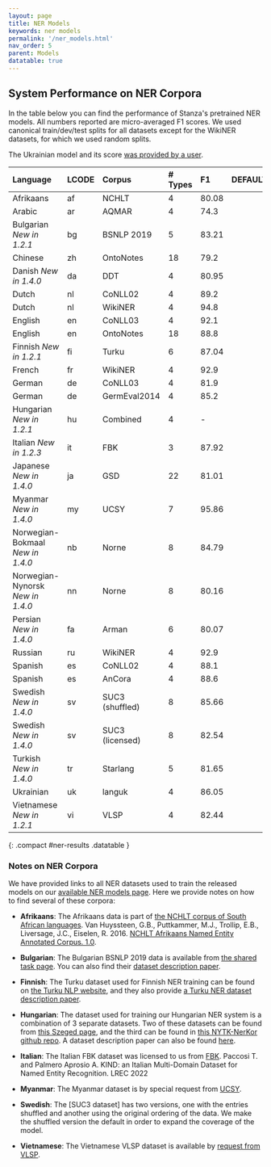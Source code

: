 ```yaml
---
layout: page
title: NER Models
keywords: ner models
permalink: '/ner_models.html'
nav_order: 5
parent: Models
datatable: true
---
```



## System Performance on NER Corpora

In the table below you can find the performance of Stanza's pretrained
NER models. All numbers reported are micro-averaged F1 scores. We used
canonical train/dev/test splits for all datasets except for the
WikiNER datasets, for which we used random splits.

The Ukrainian model and its score [was provided by a user](https://github.com/stanfordnlp/stanza/issues/319).

| Language                         | LCODE  | Corpus          | # Types   | F1    | DEFAULT                                            |
| :--------------------            | :----  | :-----          | :-------- | :---- | :------------------------------------------------: |
| Afrikaans                        |   af   | NCHLT           | 4         | 80.08 | <i class="fas fa-check" style="color:#33a02c"></i> |
| Arabic                           |   ar   | AQMAR           | 4         | 74.3  | <i class="fas fa-check" style="color:#33a02c"></i> |
| Bulgarian *New in 1.2.1*         |   bg   | BSNLP 2019      | 5         | 83.21 | <i class="fas fa-check" style="color:#33a02c"></i> |
| Chinese                          |   zh   | OntoNotes       | 18        | 79.2  | <i class="fas fa-check" style="color:#33a02c"></i> |
| Danish *New in 1.4.0*            |   da   | DDT             | 4         | 80.95 | <i class="fas fa-check" style="color:#33a02c"></i> |
| Dutch                            |   nl   | CoNLL02         | 4         | 89.2  | <i class="fas fa-check" style="color:#33a02c"></i> |
| Dutch                            |   nl   | WikiNER         | 4         | 94.8  |                                                    |
| English                          |   en   | CoNLL03         | 4         | 92.1  |                                                    |
| English                          |   en   | OntoNotes       | 18        | 88.8  | <i class="fas fa-check" style="color:#33a02c"></i> |
| Finnish *New in 1.2.1*           |   fi   | Turku           | 6         | 87.04 | <i class="fas fa-check" style="color:#33a02c"></i> |
| French                           |   fr   | WikiNER         | 4         | 92.9  | <i class="fas fa-check" style="color:#33a02c"></i> |
| German                           |   de   | CoNLL03         | 4         | 81.9  | <i class="fas fa-check" style="color:#33a02c"></i> |
| German                           |   de   | GermEval2014    | 4         | 85.2  |                                                    |
| Hungarian *New in 1.2.1*         |   hu   | Combined        | 4         | -     | <i class="fas fa-check" style="color:#33a02c"></i> |
| Italian *New in 1.2.3*           |   it   | FBK             | 3         | 87.92 | <i class="fas fa-check" style="color:#33a02c"></i> |
| Japanese *New in 1.4.0*          |   ja   | GSD             | 22        | 81.01 | <i class="fas fa-check" style="color:#33a02c"></i> |
| Myanmar *New in 1.4.0*           |   my   | UCSY            | 7         | 95.86 | <i class="fas fa-check" style="color:#33a02c"></i> |
| Norwegian-Bokmaal *New in 1.4.0* |   nb   | Norne           | 8         | 84.79 | <i class="fas fa-check" style="color:#33a02c"></i> |
| Norwegian-Nynorsk *New in 1.4.0* |   nn   | Norne           | 8         | 80.16 | <i class="fas fa-check" style="color:#33a02c"></i> |
| Persian *New in 1.4.0*           |   fa   | Arman           | 6         | 80.07 | <i class="fas fa-check" style="color:#33a02c"></i> |
| Russian                          |   ru   | WikiNER         | 4         | 92.9  | <i class="fas fa-check" style="color:#33a02c"></i> |
| Spanish                          |   es   | CoNLL02         | 4         | 88.1  | <i class="fas fa-check" style="color:#33a02c"></i> |
| Spanish                          |   es   | AnCora          | 4         | 88.6  |                                                    |
| Swedish *New in 1.4.0*           |   sv   | SUC3 (shuffled) | 8         | 85.66 | <i class="fas fa-check" style="color:#33a02c"></i> |
| Swedish *New in 1.4.0*           |   sv   | SUC3 (licensed) | 8         | 82.54 |                                                    |
| Turkish *New in 1.4.0*           |   tr   | Starlang        | 5         | 81.65 | <i class="fas fa-check" style="color:#33a02c"></i> |
| Ukrainian                        |   uk   | languk          | 4         | 86.05 | <i class="fas fa-check" style="color:#33a02c"></i> |
| Vietnamese *New in 1.2.1*        |   vi   | VLSP            | 4         | 82.44 | <i class="fas fa-check" style="color:#33a02c"></i> |
{: .compact #ner-results .datatable }

### Notes on NER Corpora

We have provided links to all NER datasets used to train the released models on our [available NER models page](available_models.md#available-ner-models). Here we provide notes on how to find several of these corpora:

- **Afrikaans**: The Afrikaans data is part of [the NCHLT corpus of South African languages](https://repo.sadilar.org/handle/20.500.12185/299).  Van Huyssteen, G.B., Puttkammer, M.J., Trollip, E.B., Liversage, J.C., Eiselen, R. 2016. [NCHLT Afrikaans Named Entity Annotated Corpus. 1.0](https://hdl.handle.net/20.500.12185/299).


- **Bulgarian**: The Bulgarian BSNLP 2019 data is available from [the shared task page](http://bsnlp.cs.helsinki.fi/bsnlp-2019/shared_task.html). You can also find their [dataset description paper](https://www.aclweb.org/anthology/W19-3709/).

- **Finnish**: The Turku dataset used for Finnish NER training can be found on [the Turku NLP website](https://turkunlp.org/fin-ner.html), and they also provide [a Turku NER dataset description paper](http://www.lrec-conf.org/proceedings/lrec2020/pdf/2020.lrec-1.567.pdf).

- **Hungarian**: The dataset used for training our Hungarian NER system is a combination of 3 separate datasets. Two of these datasets can be found from [this Szeged page](https://rgai.inf.u-szeged.hu/node/130), and the third can be found in [this NYTK-NerKor github repo](https://github.com/nytud/NYTK-NerKor). A dataset description paper can also be found [here](http://www.inf.u-szeged.hu/projectdirs/hlt/papers/lrec_ne-corpus.pdf).

- **Italian**: The Italian FBK dataset was licensed to us from [FBK](https://dh.fbk.eu/).  Paccosi T. and Palmero Aprosio A.  KIND: an Italian Multi-Domain Dataset for Named Entity Recognition.  LREC 2022

- **Myanmar**: The Myanmar dataset is by special request from [UCSY](https://arxiv.org/ftp/arxiv/papers/1903/1903.04739.pdf).

- **Swedish**: The [SUC3 dataset] has two versions, one with the entries shuffled and another using the original ordering of the data.  We make the shuffled version the default in order to expand the coverage of the model.

- **Vietnamese**: The Vietnamese VLSP dataset is available by [request from VLSP](https://vlsp.org.vn/vlsp2018/eval/ner).

